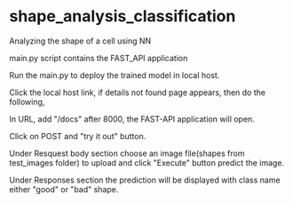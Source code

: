 # shape_analysis_classification
Analyzing the shape of a cell using NN

main.py script contains the FAST_API application

Run the main.py to deploy the trained model in local host.

Click the local host link, if details not found page appears, then do the following,

In URL, add "/docs" after 8000, the FAST-API application will open.

Click on POST and "try it out" button.

Under Resquest body section choose an image file(shapes from test_images folder) to upload and click "Execute" button predict the image.

Under Responses section the prediction will be displayed with class name either "good" or "bad" shape.
